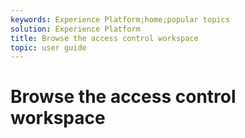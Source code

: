 ```yaml
---
keywords: Experience Platform;home;popular topics
solution: Experience Platform
title: Browse the access control workspace
topic: user guide
---
```


# Browse the access control workspace